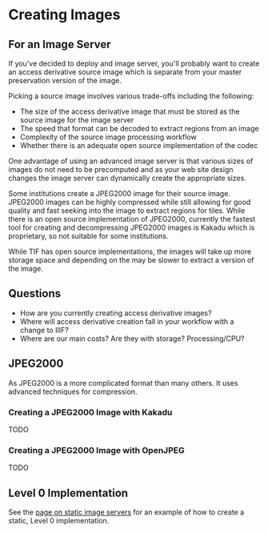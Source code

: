 # Creating Images

## For an Image Server

If you've decided to deploy and image server, you'll probably want to create an access derivative source image which is separate from your master preservation version of the image.

Picking a source image involves various trade-offs including the following:
- The size of the access derivative image that must be stored as the source image for the image server
- The speed that format can be decoded to extract regions from an image
- Complexity of the source image processing workflow
- Whether there is an adequate open source implementation of the codec

<!-- #backlog:430 should this sentence on dynamic image servers for web site design go on the dynamic image server page instead? -->
One advantage of using an advanced image server is that various sizes of images do not need to be precomputed and as your web site design changes the image server can dynamically create the appropriate sizes.

Some institutions create a JPEG2000 image for their source image. JPEG2000 images can be highly compressed while still allowing for good quality and fast seeking into the image to extract regions for tiles. While there is an open source implementation of JPEG2000,  currently the fastest tool for creating and decompressing JPEG2000 images is Kakadu which is proprietary, so not suitable for some institutions.

While TIF has open source implementations, the images will take up more storage space and depending on the  may be slower to extract a version of the image.

<!-- #backlog:150 Anything else to say about TIF performance? -->

<!-- #backlog:250 What about other image formats? -->

## Questions

- How are you currently creating access derivative images?
- Where will access derivative creation fall in your workflow with a change to IIIF?
- Where are our main costs? Are they with storage? Processing/CPU?

<!-- #backlog:320 add more questions around creating images -->

## JPEG2000

As JPEG2000 is a more complicated format than many others. It uses advanced techniques for compression.

### Creating a JPEG2000 Image with Kakadu

TODO
<!-- #backlog:420 provide instructions for how to create a JPEG2000 image with Kakadu -->

### Creating a JPEG2000 Image with OpenJPEG

TODO

<!-- #backlog:240 Creating a JPEG2000 Image with OpenJPEG -->

## Level 0 Implementation

See the [page on static image servers](image-server-static.md) for an example of how to create a static, Level 0 implementation.
